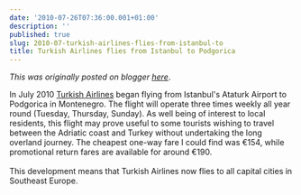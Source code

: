 ```yaml
---
date: '2010-07-26T07:36:00.001+01:00'
description: ''
published: true
slug: 2010-07-turkish-airlines-flies-from-istanbul-to
title: Turkish Airlines flies from Istanbul to Podgorica
---
```


*This was originally posted on blogger [here](https://blog.balkanology.com/2010/07/turkish-airlines-flies-from-istanbul-to.html)*.

In July 2010 <a href="http://www.thy.com/en-INT/corporate/news/press_room/press_releases/press_release.aspx?pid=5163&amp;utm_source=en-INT&amp;utm_medium=news&amp;utm_campaign=Turkish_Airlines_launches_its_first_inaugural_flight_from_Istanbul_to_Podgorica,_Montenegro..._">Turkish Airlines</a> began flying from Istanbul's Ataturk Airport to Podgorica in Montenegro. The flight will operate three times weekly all year round (Tuesday, Thursday, Sunday). As well being of interest to local residents, this flight may prove useful to some tourists wishing to travel between the Adriatic coast and Turkey without undertaking the long overland journey. The cheapest one-way fare I could find was €154, while promotional return fares are available for around €190.<br />
<br />
This development means that Turkish Airlines now flies to all capital cities in Southeast Europe.